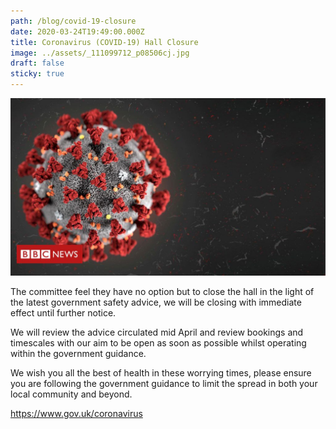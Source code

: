 ```yaml
---
path: /blog/covid-19-closure
date: 2020-03-24T19:49:00.000Z
title: Coronavirus (COVID-19) Hall Closure
image: ../assets/_111099712_p08506cj.jpg
draft: false
sticky: true
---
```


![](../assets/_111099712_p08506cj.jpg)

<!--StartFragment-->

The committee feel they have no option but to close the hall in the light of the latest government safety advice, we will be closing with immediate effect until further notice.

We will review the advice circulated mid April and review bookings and timescales with our aim to be open as soon as possible whilst operating within the government guidance.

<!--EndFragment-->

We wish you all the best of health in these worrying times, please ensure you are following the government guidance to limit the spread in both your local community and beyond.

<https://www.gov.uk/coronavirus>
